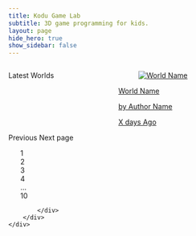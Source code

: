 ```yaml
---
title: Kodu Game Lab
subtitle: 3D game programming for kids.
layout: page
hide_hero: true
show_sidebar: false
---
```

<section class="section">
    <div class="container">
        <div class="columns">
            <div class="column is-12">
                <div class="columns is-multiline world-container">
                      <div class="column is-12">
                          <p data-type='resulttitle' class="title is-3">Latest Worlds
                          </p>
                      </div>
                      <div class="column is-2-desktop is-4-tablet world-item">
                        <a href="/bulma-clean-theme/products/product2/">
                          <div class="card">
                            <div class="card-image">
                              <figure class="image is-4by3">
                                <img data-type='thumbnail' src="https://via.placeholder.com/128x128" alt="World Name">
                              </figure>
                            </div>
                            <div class="card-content p-3">
                              <p data-type='worldname' class="title is-6">World Name
                              </p><p data-type='authorname' class="subtitle is-6">by Author Name</p>  
                              <p><time data-type='ago' class="timeago title is-7 has-text-right">X days Ago</time></p>
                            </div>
                          </div>
                        </a>
                      </div>
                    </div>
                    <nav class="pagination is-rounded" role="navigation" aria-label="pagination">
                      <a class="pagination-previous">Previous</a>
                      <a class="pagination-next">Next page</a>
                      <ul class="pagination-list" style="list-style: none;">
                        <li><a class="pagination-link is-current" aria-label="Page 1" aria-current="page">1</a></li>
                        <li><a class="pagination-link" aria-label="Goto page 2">2</a></li>
                        <li><a class="pagination-link" aria-label="Goto page 3">3</a></li>
                        <li><a class="pagination-link" aria-label="Goto page 4">4</a></li>
                        <li><span class="pagination-ellipsis">&hellip;</span></li>
                        <li><a class="pagination-link" aria-label="Goto page 10">10</a></li>
                      </ul>
                    </nav>                  
               
            </div>
        </div>
    </div>
</section>

<script src="https://code.jquery.com/jquery-3.2.1.min.js"></script>
<script src="https://cdnjs.cloudflare.com/ajax/libs/jquery-timeago/1.6.7/jquery.timeago.min.js" crossorigin="anonymous"></script>

<script>
$().ready(function(){
    //console.log("here");
    $(".world-item").hide();//hide template at start.
    jQuery.timeago.settings.strings.minute = "1 minute";//remove "about" (ug)
    jQuery.timeago.settings.strings.hour = "1 hour";
    jQuery.timeago.settings.strings.hours = "%d hours";
    
    let url = "https://koduworlds.azurewebsites.net/latest"
    let search = document.URL.split("?q=")[1]
    if(search)
    {
        url = "https://koduworlds.azurewebsites.net/search/"+search
        $("[data-type='resulttitle']").text("Results for:"+search)
    }
    //console.log("there");
    $.post( url, function( data ) {
        //console.log(data);
        //$("#text").html(data["text"]);
        for(world of data)
        {
            //copy first item (template)
            let item=$(".world-item").first().clone();
            //and fill it in with world data
            item.find("[data-type='worldname']").text(world.Name);
            item.find("[data-type='authorname']").text("by "+world.Creator);
            item.find("[data-type='ago']").text(world.Modified);
            item.find("[data-type='ago']").attr("datetime",world.Modified);
            item.find("[data-type='thumbnail']").attr("src","https://koduworlds.azurewebsites.net/thumbnail/"+world.PrimaryId)
            item.show();//defaults to hidden so show.

            $(".world-container").append(item );
        }
        $(".timeago").timeago();
    });
});
</script>
